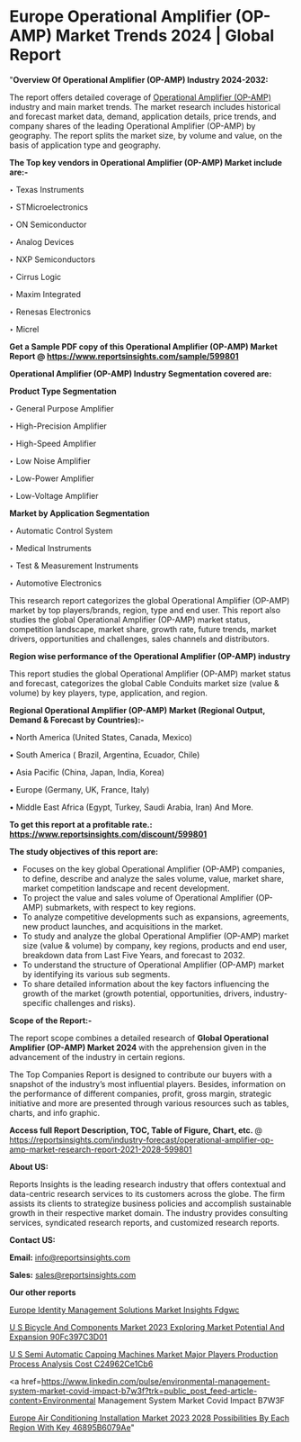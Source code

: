 # Europe Operational Amplifier (OP-AMP) Market Trends 2024 | Global Report

"<strong>Overview Of Operational Amplifier (OP-AMP) Industry 2024-2032:</strong>

The report offers detailed coverage of <a href=https://www.reportsinsights.com/sample/599801>Operational Amplifier (OP-AMP)</a> industry and main market trends. The market research includes historical and forecast market data, demand, application details, price trends, and company shares of the leading Operational Amplifier (OP-AMP) by geography. The report splits the market size, by volume and value, on the basis of application type and geography.

<strong>The Top key vendors in Operational Amplifier (OP-AMP) Market include are:- </strong>

‣ Texas Instruments

‣ STMicroelectronics

‣ ON Semiconductor

‣ Analog Devices

‣ NXP Semiconductors

‣ Cirrus Logic

‣ Maxim Integrated

‣ Renesas Electronics

‣ Micrel

<strong>Get a Sample PDF copy of this Operational Amplifier (OP-AMP) Market Report </strong><strong>@ <a href=https://www.reportsinsights.com/sample/599801 style=color:#0000ff;>https://www.reportsinsights.com/sample/599801</a> </strong>

<strong>Operational Amplifier (OP-AMP) Industry Segmentation covered are:</strong>

<strong>Product Type Segmentation</strong>

‣ General Purpose Amplifier

‣ High-Precision Amplifier

‣ High-Speed Amplifier

‣ Low Noise Amplifier

‣ Low-Power Amplifier

‣ Low-Voltage Amplifier

<strong>Market by Application Segmentation</strong>

‣ Automatic Control System

‣ Medical Instruments

‣ Test & Measurement Instruments

‣ Automotive Electronics

This research report categorizes the global Operational Amplifier (OP-AMP) market by top players/brands, region, type and end user. This report also studies the global Operational Amplifier (OP-AMP) market status, competition landscape, market share, growth rate, future trends, market drivers, opportunities and challenges, sales channels and distributors.

<strong>Region wise performance of the Operational Amplifier (OP-AMP) industry</strong><strong> </strong>

This report studies the global Operational Amplifier (OP-AMP) market status and forecast, categorizes the global Cable Conduits market size (value &amp; volume) by key players, type, application, and region. 

<strong>Regional Operational Amplifier (OP-AMP) Market (Regional Output, Demand &amp; Forecast by Countries):-</strong>

• North America (United States, Canada, Mexico)

• South America ( Brazil, Argentina, Ecuador, Chile)

• Asia Pacific (China, Japan, India, Korea)

• Europe (Germany, UK, France, Italy)

• Middle East Africa (Egypt, Turkey, Saudi Arabia, Iran) And More.

<strong>To get this report at a profitable rate.: <a href=https://www.reportsinsights.com/discount/599801 style=color:#0000ff;>https://www.reportsinsights.com/discount/599801</a></strong>

<strong>The study objectives of this report are:</strong>
<ul>
  <li>Focuses on the key global Operational Amplifier (OP-AMP) companies, to define, describe and analyze the sales volume, value, market share, market competition landscape and recent development.</li>
  <li>To project the value and sales volume of Operational Amplifier (OP-AMP) submarkets, with respect to key regions.</li>
  <li>To analyze competitive developments such as expansions, agreements, new product launches, and acquisitions in the market.</li>
  <li>To study and analyze the global Operational Amplifier (OP-AMP) market size (value &amp; volume) by company, key regions, products and end user, breakdown data from Last Five Years, and forecast to 2032.</li>
  <li>To understand the structure of Operational Amplifier (OP-AMP) market by identifying its various sub segments.</li>
  <li>To share detailed information about the key factors influencing the growth of the market (growth potential, opportunities, drivers, industry-specific challenges and risks).</li>
</ul>
<strong>Scope of the Report:-</strong><strong> </strong>

The report scope combines a detailed research of <strong>Global Operational Amplifier (OP-AMP) Market 2024 </strong>with the apprehension given in the advancement of the industry in certain regions.

The Top Companies Report is designed to contribute our buyers with a snapshot of the industry’s most influential players. Besides, information on the performance of different companies, profit, gross margin, strategic initiative and more are presented through various resources such as tables, charts, and info graphic.

<strong>Access full Report Description, TOC, Table of Figure, Chart, etc. </strong>@   <a href=https://reportsinsights.com/industry-forecast/operational-amplifier-op-amp-market-research-report-2021-2028-599801 style=color:#0000ff;>https://reportsinsights.com/industry-forecast/operational-amplifier-op-amp-market-research-report-2021-2028-599801</a>

<strong>About US:</strong>

Reports Insights is the leading research industry that offers contextual and data-centric research services to its customers across the globe. The firm assists its clients to strategize business policies and accomplish sustainable growth in their respective market domain. The industry provides consulting services, syndicated research reports, and customized research reports.

<strong>Contact US:</strong>

<p class=""""><b>Email:</b> <a href=mailto:info@reportsinsights.com>info@reportsinsights.com</a></p>
<p class=""""><b>Sales:</b> <a href=mailto:sales@reportsinsights.com>sales@reportsinsights.com</a></p>

<strong>Our other reports</strong>

<a href=https://www.linkedin.com/pulse/europe-identity-management-solutions-market-insights-fdgwc/>Europe Identity Management Solutions Market Insights Fdgwc</a>

<a href=https://medium.com/@tidke9676/u-s-bicycle-and-components-market-2023-exploring-market-potential-and-expansion-90fc397c3d01>U S Bicycle And Components Market 2023 Exploring Market Potential And Expansion 90Fc397C3D01</a>

<a href=https://medium.com/@sharanidhi229/u-s-semi-automatic-capping-machines-market-major-players-production-process-analysis-cost-c24962ce1cb6>U S Semi Automatic Capping Machines Market Major Players Production Process Analysis Cost C24962Ce1Cb6</a>

<a href=https://www.linkedin.com/pulse/environmental-management-system-market-covid-impact-b7w3f?trk=public_post_feed-article-content>Environmental Management System Market Covid Impact B7W3F</a>

<a href=https://medium.com/@nadeemkazi654/europe-air-conditioning-installation-market-2023-2028-possibilities-by-each-region-with-key-46895b6079ae>Europe Air Conditioning Installation Market 2023 2028 Possibilities By Each Region With Key 46895B6079Ae</a>"
